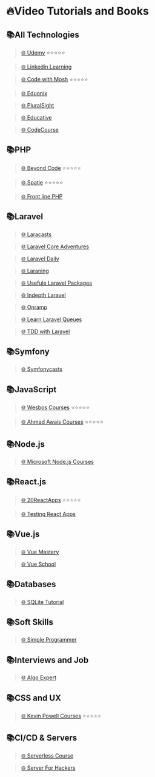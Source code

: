 # 🔥Video Tutorials and Books

## 📚All Technologies

> [🌐 Udemy](https://www.udemy.com/) ⭐️⭐️⭐️⭐️⭐️

> [🌐 Linkedin Learning](https://www.linkedin.com/learning)

> [🌐 Code with Mosh](https://codewithmosh.com/) ⭐️⭐️⭐️⭐️⭐️

> [🌐 Eduonix](https://www.eduonix.com/)

> [🌐 PluralSight](https://www.pluralsight.com/)

> [🌐 Educative](https://www.educative.io)

> [🌐 CodeCourse](https://codecourse.com)

## 📚PHP

> [🌐 Beyond Code](https://beyondco.de/video-courses) ⭐️⭐️⭐️⭐️⭐️

> [🌐 Spatie](https://spatie.be/videos) ⭐️⭐️⭐️⭐️⭐️

> [🌐 Front line PHP](https://front-line-php.com/)

## 📚Laravel

> [🌐 Laracasts](https://laracasts.com/)

> [🌐 Laravel Core Adventures](https://laravelcoreadventures.com)

> [🌐 Laravel Daily](https://laraveldaily.teachable.com/)

> [🌐 Laraning](https://www.laraning.com)

> [🌐 Usefule Laravel Packages](https://codewithdre.com/useful-laravel-packages)

> [🌐 Indepth Laravel](https://indepthlaravel.com)

> [🌐 Onramp](https://onramp.dev/en)

> [🌐 Learn Laravel Queues](https://learn-laravel-queues.com/)

> [🌐 TDD with Laravel](https://tddwithlaravel.com/)

## 📚Symfony

> [🌐 Symfonycasts](https://symfonycasts.com/)

## 📚JavaScript

> [🌐 Wesbos Courses](https://courses.wesbos.com/) ⭐️⭐️⭐️⭐️⭐️

> [🌐 Ahmad Awais Courses](https://courses.ahmadawais.com/) ⭐️⭐️⭐️⭐️⭐️

## 📚Node.js

> [🌐 Microsoft Node.js Courses](https://docs.microsoft.com/en-us/learn/paths/build-javascript-applications-nodejs/)

## 📚React.js

> [🌐 20ReactApps](https://20reactapps.com/) ⭐️⭐️⭐️⭐️⭐️

> [🌐 Testing React Apps](https://katifrantz.com/watch/react-testing-masterclass)

## 📚Vue.js

> [🌐 Vue Mastery](https://www.vuemastery.com/)

> [🌐 Vue School](https://vueschool.io/)

## 📚Databases

> [🌐 SQLite Tutorial](https://www.sqlitetutorial.net)

## 📚Soft Skills

> [🌐 Simple Programmer](https://learn.simpleprogrammer.com)

## 📚Interviews and Job

> [🌐 Algo Expert](https://www.algoexpert.io/product)

## 📚CSS and UX

> [🌐 Kevin Powell Courses](https://courses.kevinpowell.co/) ⭐️⭐️⭐️⭐️⭐️

## 📚CI/CD & Servers

> [🌐 Serverless Course](https://serverless-visually-explained.com)

> [🌐 Server For Hackers](https://serversforhackers.com)
